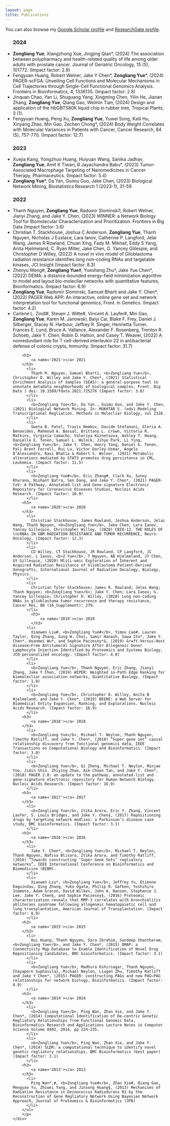 ```yaml
---
layout: page
title: Publications
---
```


You can also browse my <a href="https://scholar.google.com/citations?hl=en&user=f-qKP9UAAAAJ&view_op=list_works&sortby=pubdate" target="_blank">Google Scholar profile</a>
and <a href="https://www.researchgate.net/profile/Zongliang-Yue/research" target="_blank">ResearchGate profile</a>.
<br />



<div class="media">
    <div class="media-body">
		<p class="media-heading">
		<ul class = 'd'>
		<h3>
			<a name='2024'></a> 2024
		</h3>
		  <li>
			<b>Zongliang Yue</b>, Xiangzhong Xue, Jingjing Qian*, (2024) The association between polypharmacy and health-related quality of life among older adults with prostate cancer. Journal of Geriatric Oncology, 15 (5), 101772. (Impact factor: 2.9)
          </li>	
		  <li>
			Fengyuan Huang, Robert Welner, Jake Y Chen*, <b>Zongliang Yue</b>*, (2024) PAGER-scFGA: Unveiling Cell Functions and Molecular Mechanisms in Cell Trajectories through Single-Cell Functional Genomics Analysis. Frontiers in Bioinformatics, 4, 1336135. (Impact factor: 2.8)
          </li>			
		  <li>
			Jinquan Chao, Yan Li, Shuguang Yang, Xingming Chen, Yilin He, Jianan Zhang, <b>Zongliang Yue</b>, Qiang Gao, Weimin Tian, (2024) Design and application of the HbGBTS80K liquid chip in rubber tree, Tropical Plants, 3 (1).
          </li>		
		  <li>
			Fengyuan Huang, Peng Xu, <b>Zongliang Yue</b>, Yuwei Song, Kaili Hu, Xinyang Zhao, Min Gao, Zechen Chong*, (2024) Body Weight Correlates with Molecular Variances in Patients with Cancer, Cancer Research, 84 (5), 757-770. (Impact factor: 12.7)
          </li>
		<h3>
			<a name='2023'></a> 2023
		</h3>		  
		  <li>
			Xuejia Kang, Yongzhuo Huang, Huiyuan Wang, Sanika Jadhav, <b>Zongliang Yue</b>, Amit K Tiwari, R Jayachandra Babu*, (2023) Tumor-Associated Macrophage Targeting of Nanomedicines in Cancer Therapy, Pharmaceutics. (Impact factor: 5.4)
          </li>		  
		  <li>
			<b>Zongliang Yue</b>*, Da Yan, Guimu Guo, Jake Chen, (2023) Biological Network Mining, Biostatistics Research 1 (2023-1), 31-59
          </li>
		<h3>
			<a name='2022'></a> 2022
		</h3>
		  <li>
			Thanh Nguyen, <b>Zongliang Yue</b>, Radomir Slominski1, Robert Welner, Jianyi Zhang, and Jake Y. Chen, (2023) WINNER: a Network Biology Tool for Biomolecular Characterization and Prioritization. Frontiers in Big Data (Impact factor: 3.6)
          </li>			
		  <li>
			Christian T. Stackhouse, Joshua C Anderson, <b>Zongliang Yue</b>, Thanh Nguyen, Nicholas J Eustace, Lara Ianov, Catherine P. Langford, Jelai Wang, James R Rowland, Chuan Xing, Fady M. Mikhail, Eddy S Yang, Anita Hjelmeland, C. Ryan Miller, Jake Chen, G. Yancey Gillespie, and Christopher D Willey, (2022) A novel in vivo model of Glioblastoma radiation resistance identifies long non-coding RNAs and targetable kinases, JCI Insight.(Impact factor: 8.3)
          </li>		
		  <li>
			Zhenyu Weng#, <b>Zongliang Yue</b>#, Yuesheng Zhu*, Jake Yue Chen*, (2022) DEMA: a distance-bounded energy-field minimization algorithm to model and layout bio-molecliar networks with quantitative features, Bioinformatics. (Impact factor: 6.9)
          </li>
		  <li>
			<b>Zongliang Yue</b>, Radomir Slominski, Samuel Bharti and Jake Y. Chen*, (2022) PAGER Web APP: An interactive, online gene set and network interpretation tool for functional genomics, Front. in Genetics. (Impact factor: 4.2)
          </li>		  
		  <li>
			Carlene L. Zindl#, Steven J. Witte#, Vincent A. Laufer#, Min Gao, <b>Zongliang Yue</b>, Karen M. Janowski, Baiyi Cai, Blake F. Frey, Daniel J. Silberger, Stacey N. Harbour, Jeffrey R. Singer, Henrietta Turner, Frances E. Lund, Bruce A. Vallance, Alexander F. Rosenberg, Trenton R. Schoeb, Jake Y. Chen, Robin D. Hatton, and Casey T. Weaver, (2022) A nonredundant role for T cell-derived interleukin 22 in antibacterial defense of colonic crypts, Immunity. (Impact factor: 31.7)
          </li>			
		
		<h3>
			<a name='2021'></a> 2021
		</h3>
		  <li>
			Thanh M. Nguyen, Samuel Bharti, <b>Zongliang Yue</b>, Christopher D. Willey and Jake Y. Chen*, (2021) Statistical Enrichment Analysis of Samples (SEAS): a general-purpose tool to annotate metadata neighborhoods of biological samples, Front. Big Data | doi: 10.3389/fdata.2021.725276 (Impact factor: 3.6)
          </li>
		  <li>
			<b>Zongliang Yue</b>, Da Yan., Guimu Guo, and Jake Y. Chen, (2021) Biological Network Mining. In: MUKHTAR S. (eds) Modeling Transcriptional Regliation. Methods in Molecliar Biology, vol 2328.
          </li>		  
		  <li>
			Sweta B. Patel, Travis Nemkov, Davide Stefanoni, Gloria A. Benavides, Mahmoud A. Bassal, Brittany L. Crown, Victoria R. Matkins, Virginia Camacho, Valeriya Kuznetsova, Ashley T. Hoang, Danielle E. Tenen, Samuel L. Wolock, Jihye Park, Li Ying, <b>Zongliang Yue</b>, Jake Y. Chen, Henry Yang, Daniel G. Tenen, Pali Brent Ferrell, Rui Lu, Victor Darley-Usmar, Angelo D’Alessandro, Ravi Bhatia & Robert S. Welner, (2021) Metabolic alterations mediated by STAT3 promotes drug persistence in CML, Leukemia. (Impact factor: 11.5)
          </li>
		  <li>
			<b>Zongliang Yue#</b>, Eric Zhang#, Clark Xu, Sunny Khurana, Nishant Batra, Son Dang, and Jake Y. Chen*, (2021) PAGER-CoV: A Pathway, Annotated-list and Gene-signature Electronic Repository for Coronavirus Diseases Studies, Nucleic Acids Research. (Impact factor: 16.9)
          </li>
		<h3>
			<a name='2020'></a> 2020
		</h3>		  
		  <li>
			Christian Stackhouse, James Rowland, Joshua Anderson, Jelai Wang, Thanh Nguyen, <b>Zongliang Yue</b>, Jake Chen, Lara Ianov, Yancey Gillespie, Christopher Willey, (2020) CBIO-12. THE ROLES OF lncRNAs IN GBM RADIATION RESISTANCE AND TUMOR RECURRENCE, Neuro-Oncology. (Impact factor: 12.3)
          </li>
		  <li>
			CD Willey, CT Stackhouse, JR Rowland, CP Langford, JC Anderson, L Ianov, <b>Z Yue</b>, T Nguyen, AB Hjelmeland, JY Chen, GY Gillespie, (2020) Mliti-omic Exploration of Inherent and Acquired Radiation Resistance of Glioblastoma Patient-Derived Xenografts, International Journal of Radiation Oncology, Biology, Physics.
          </li>		  
		  <li>
			Christian Tyler Stackhouse; James R. Rowland; Jelai Wang; Thanh Nguyen; <b>Zongliang Yue</b>; Jake Y. Chen; Lara Ianov; G. Yancey Gillespie; Christopher D. Willey, (2020) Long non-coding RNAs in glioblastoma tumor recurrence and therapy resistance, Cancer Res, 80 (16_Supplement): 279.
          </li> 
			<h3>
				<a name='2019'></a> 2019
			</h3>		
		  <li>
			Xiaowen Liu#, <b>Zongliang Yue#</b>, Yimou Cao#, Lauren Taylor, Qing Zhang, Sung W. Choi, Samir Hanash, Sawa Ito*, Jake Y. Chen*, Huanmei Wu*, and Sophie Paczesny*&, (2019) Graft-Versus-Host Disease–Free Antitumoral Signature After Allogeneic Donor Lymphocyte Injection Identified by Proteomics and Systems Biology, JCO personalized oncology. (Impact factor: 4.8)
          </li>
		  <li>
			<b>Zongliang Yue</b>, Thanh Nguyen, Eric Zhang, Jianyi Zhang, Jake Y Chen, (2019) WIPER: Weighted in-Path Edge Ranking for biomolecliar association networks, Quantitative Biology. (Impact factor: 1.8)
          </li>		  
		  <li>
			<b>Zongliang Yue</b>, Christopher D. Willey, Anita B Hjelmeland, and Jake Y. Chen*, (2019) BEERE: a Web Server for Biomedical Entity Expansion, Ranking, and Explorations. Nucleic Acids Research. (Impact factor: 16.9)
          </li>
		<h3>
			<a name='2018'></a> 2018
		</h3>		  
		  <li>
			<b>Zongliang Yue</b>, Michael T. Neylon, Thanh Nguyen, Timothy Ratliff, and Jake Y. Chen*, (2018) “Super gene set” causal relationship discovery from functional genomics data, IEEE Transactions on Computational Biology and Bioinformatics. (Impact factor: 3.0)
          </li> 
		  <li>
			<b>Zongliang Yue</b>, Qi Zheng, Michael T. Neylon, Minjae Yoo, Jimin Shin, Zhiying Zhao, Aik Choon Tan, and Jake Y. Chen*, (2018) PAGER 2.0: an update to the pathway, annotated-list and gene-signature electronic repository for Human Network Biology. Nucleic Acids Research. (Impact factor: 16.9)
          </li>
		<h3>
			<a name='2017'></a> 2017
		</h3>
		  <li>
			<b>Zongliang Yue</b>, Itika Arora, Eric Y. Zhang, Vincent Laufer, S. Louis Bridges, and Jake Y. Chen§, (2017) Repositioning drugs by targeting network modlies: a Parkinson’s disease case study, BMC bioinformatics. (Impact factor: 3.1)
          </li>
		<h3>
			<a name='2016'></a> 2016
		</h3>
		  <li>
			Jake Y. Chen*, <b>Zongliang Yue</b>, Michael T. Neylon, Thanh Nguyen, Nafisa Blisara, Itika Arora, and Timothy Ratliff, (2016) “Towards constructing ‘Super Gene Sets’ regliatory networks”, IEEE International Conference on Bioinformatics and Biomedicine (BIBM).
          </li> 	  
		  <li>
			Xiaowen Liu*, <b>Zongliang Yue</b>, Jeffrey Yu, Etienne Daguindau, Qing Zhang, Yuko Ogata, Philip R. Gafken, Yoshihiro Inamoto, Adam Gracon, David Wilkes, John A. Hansen, Stephanie J. Lee, Jake Y. Chen§, and Sophie Paczesny§, (2016) Proteomic characterization reveals that MMP-3 correlates with bronchiolitis obliterans syndrome following allogeneic hematopoietic cell and lung transplantation, American Journal of Transplantation. (Impact factor: 8.0)
          </li>
		<h3>
			<a name='2015'></a> 2015
		</h3>
		  <li>
			Hui Huang, Thanh Nguyen, Sara Ibrahim, Sandeep Shantharam, <b>Zongliang Yue</b>, and Jake Y. Chen*, (2015) DMAP: a Connectivity Map Database to Enable Identification of Novel Drug Repositioning Candidates, BMC bioinformatics. (Impact factor: 3.1)
          </li> 	  
		  <li>
			<b>Zongliang Yue</b>, Madhura Kshirsagar, Thanh Nguyen, Chayaporn Suphavilai, Michael Neylon, Liugen Zhu, Timothy Ratliff and Jake Y Chen*, (2015) PAGER: constructing PAGs and new PAG–PAG relationships for network biology, Bioinformatics. (Impact factor: 6.9)
          </li>
		<h3>
			<a name='2014'></a> 2014
		</h3>
		  <li>
			<b>Zongliang Yue</b>, Ping Wan, Zhan Xie, and Jake Y. Chen*, (2014) Computational Identification of De-centric Genetic Regliatory Relationships from Functional Genomic Data, Bioinformatics Research and Applications Lecture Notes in Computer Science Volume 8492, 2014, pp 224-235.
          </li> 	  
		  <li>
			<b>Zongliang Yue</b>, Ping Wan, Zhan Xie, and Jake Y. Chen*, (2014) SLDR: a computational technique to identify novel genetic regliatory relationships, BMC Bioinformatics (best paper) (Impact factor: 3.1)
          </li>
		<h3>
			<a name='2013'></a> 2013
		</h3>
		  <li>
			Ping Wan*,#, <b>Zongliang Yue#</b>, Zhan Xie#, Qiang Gao, Mengyao Yu, Zhiwei Yang, and Jinsong Huang§, (2013) Mechanisms of Radiation Resistance in Deinococcus Radiodurans R1 by the Reconstruction of Gene Regliatory Network Using Bayesian Network Approach, Journal of Proteomics & Bioinformatics (JPB)
          </li> 		
		</ul>
		</p>
    </div>
</div>